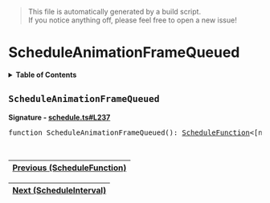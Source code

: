 > This file is automatically generated by a build script.<br>If you notice anything off, please feel free to open a new issue!

# ScheduleAnimationFrameQueued

<details><summary><b>Table of Contents</b></summary>

1. [<code>ScheduleAnimationFrameQueued</code>](#ScheduleAnimationFrameQueued)</details>

## <a name="ScheduleAnimationFrameQueued"></a><code>ScheduleAnimationFrameQueued</code>

<b>Signature - [schedule.ts#L237](..\/..\/packages\/core\/src\/schedule.ts#L237)</b>

<pre>function ScheduleAnimationFrameQueued(): <a href="00-ScheduleFunction.md#ScheduleFunction">ScheduleFunction</a>&lt;[number]&gt;</pre><br>

| [Previous \(ScheduleFunction\)](00-ScheduleFunction.md#readme) |
| --- |

<div align="right">

| [Next \(ScheduleInterval\)](02-ScheduleInterval.md#readme) |
| --- |
</div>
